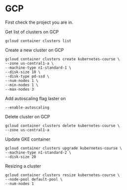 # GCP

First check the project you are in.

Get list of clusters on GCP
```
gcloud container clusters list
```

Create a new cluster on GCP
```
gcloud container clusters create kubernetes-course \
--zone us-central1-a \
--machine-type n1-standard-1 \
--disk-size 10 \
--disk-type pd-ssd \
--num-nodes 1 \
--min-nodes 1 \
--max-nodes 3
```

Add autoscaling flag laster on
```
--enable-autoscaling
```

Delete cluster on GCP
```
gcloud container clusters delete kubernetes-course \
--zone us-central1-a
```


Update GKE container
```
gcloud container clusters upgrade kubernetes-course \
--machine-type n1-standard-2 \
--disk-size 20
```

Resizing a cluster
```
gcloud container clusters resize kubernetes-course \
--node-pool default-pool \
--num-nodes 1
```
